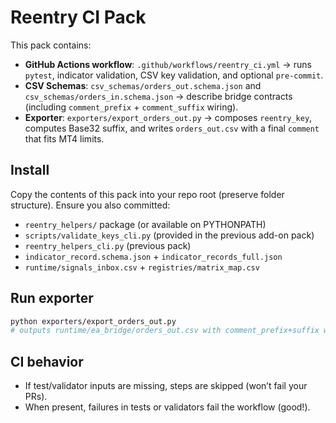 # Reentry CI Pack

This pack contains:
- **GitHub Actions workflow**: `.github/workflows/reentry_ci.yml` → runs `pytest`, indicator validation, CSV key validation, and optional `pre-commit`.
- **CSV Schemas**: `csv_schemas/orders_out.schema.json` and `csv_schemas/orders_in.schema.json` → describe bridge contracts (including `comment_prefix` + `comment_suffix` wiring).
- **Exporter**: `exporters/export_orders_out.py` → composes `reentry_key`, computes Base32 suffix, and writes `orders_out.csv` with a final `comment` that fits MT4 limits.

## Install

Copy the contents of this pack into your repo root (preserve folder structure). Ensure you also committed:
- `reentry_helpers/` package (or available on PYTHONPATH)
- `scripts/validate_keys_cli.py` (provided in the previous add-on pack)
- `reentry_helpers_cli.py` (previous pack)
- `indicator_record.schema.json` + `indicator_records_full.json`
- `runtime/signals_inbox.csv` + `registries/matrix_map.csv`

## Run exporter

```bash
python exporters/export_orders_out.py
# outputs runtime/ea_bridge/orders_out.csv with comment_prefix+suffix wired
```

## CI behavior

- If test/validator inputs are missing, steps are skipped (won’t fail your PRs).
- When present, failures in tests or validators fail the workflow (good!).
